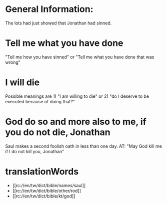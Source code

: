 # General Information:

The lots had just showed that Jonathan had sinned.

# Tell me what you have done

"Tell me how you have sinned" or "Tell me what you have done that was wrong"

# I will die

Possible meanings are 1) "I am willing to die" or 2) "do I deserve to be executed because of doing that?"

# God do so and more also to me, if you do not die, Jonathan

Saul makes a second foolish oath in less than one day. AT: "May God kill me if I do not kill you, Jonathan"

# translationWords

* [[rc://en/tw/dict/bible/names/saul]]
* [[rc://en/tw/dict/bible/other/rod]]
* [[rc://en/tw/dict/bible/kt/god]]